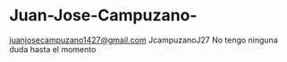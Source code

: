 # Juan-Jose-Campuzano-
juanjosecampuzano1427@gmail.com
JcampuzanoJ27
No tengo ninguna duda hasta el momento
